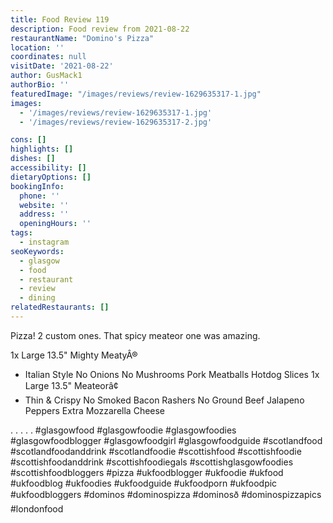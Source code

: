 ```yaml
---
title: Food Review 119
description: Food review from 2021-08-22
restaurantName: "Domino's Pizza"
location: ''
coordinates: null
visitDate: '2021-08-22'
author: GusMack1
authorBio: ''
featuredImage: "/images/reviews/review-1629635317-1.jpg"
images:
  - '/images/reviews/review-1629635317-1.jpg'
  - '/images/reviews/review-1629635317-2.jpg'

cons: []
highlights: []
dishes: []
accessibility: []
dietaryOptions: []
bookingInfo:
  phone: ''
  website: ''
  address: ''
  openingHours: ''
tags:
  - instagram
seoKeywords:
  - glasgow
  - food
  - restaurant
  - review
  - dining
relatedRestaurants: []
---
```

Pizza! 2 custom ones. That spicy meateor one was amazing.

1x Large 13.5" Mighty MeatyÂ®
+ Italian Style
No Onions
No Mushrooms
Pork Meatballs
Hotdog Slices
1x Large 13.5" Meateorâ¢
+ Thin & Crispy
No Smoked Bacon Rashers
No Ground Beef
Jalapeno Peppers
Extra Mozzarella Cheese

.
.
.
.
.
#glasgowfood #glasgowfoodie #glasgowfoodies #glasgowfoodblogger #glasgowfoodgirl #glasgowfoodguide #scotlandfood #scotlandfoodanddrink #scotlandfoodie #scottishfood #scottishfoodie #scottishfoodanddrink #scottishfoodiegals #scottishglasgowfoodies #scottishfoodbloggers #pizza #ukfoodblogger #ukfoodie #ukfood #ukfoodblog #ukfoodies #ukfoodguide #ukfoodporn #ukfoodpic #ukfoodbloggers #dominos #dominospizza #dominosð #dominospizzapics #londonfood
